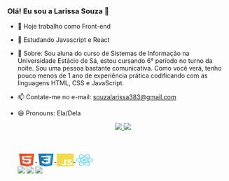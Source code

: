 ### Olá! Eu sou a Larissa Souza 👋

- 🔭 Hoje trabalho como Front-end
- 🌱 Estudando Javascript e React
- 💬 Sobre: Sou aluna do curso de Sistemas de Informação na Universidade Estácio de Sá, estou cursando 6° período no turno da noite. Sou uma pessoa bastante comunicativa. Como você verá, tenho pouco menos de 1 ano de  experiência prática codificando com as linguagens HTML, CSS e JavaScript.
- 📫 Contate-me no e-mail: souzalarissa383@gmail.com
- 😄 Pronouns: Ela/Dela

  <div align="center">
      <a href="https://github.com/souzalarissa383">
      <img height="180em" src="https://github-readme-stats.vercel.app/api?username=souzalarissa383&show_icons=false&theme=dark&include_all_commits=true&count_private=true"/>
     <img height="180em" src="https://github-readme-stats.vercel.app/api/top-langs/?username=souzalarissa383&layout=compact&langs_count=7&theme=dark"/>
  </div>
  
  <div style="display: inline_block"><br><br><br>
    <img align="center" alt="HTML" height="30" width="40" src="https://raw.githubusercontent.com/devicons/devicon/master/icons/html5/html5-original.svg">
    <img align="center" alt="CSS" height="30" width="40" src="https://raw.githubusercontent.com/devicons/devicon/master/icons/css3/css3-original.svg">
      <img align="center" alt="Js" height="30" width="40" src="https://raw.githubusercontent.com/devicons/devicon/master/icons/javascript/javascript-plain.svg">
       <img align="center" alt="React" height="30" width="40" src="https://raw.githubusercontent.com/devicons/devicon/master/icons/react/react-original.svg">
  </div>
  
  <div> 
    <a href="https://instagram.com/larissa.rdsouza" target="_blank"><img src="https://img.shields.io/badge/-Instagram-%23E4405F?style=for-the-badge&logo=instagram&logoColor=white" target="_blank"></a>
    <a href = "mailto:contatosouzalarissa383@gmail.com"><img src="https://img.shields.io/badge/-Gmail-%23333?style=for-the-badge&logo=gmail&logoColor=white" target="_blank"></a>
    <a href="https://www.linkedin.com/in/larissa-ribeiro-de-souza-182019a6/" target="_blank"><img src="https://img.shields.io/badge/-LinkedIn-%230077B5?style=for-the-badge&logo=linkedin&logoColor=white" target="_blank"></a> 
    
    
  </div>
